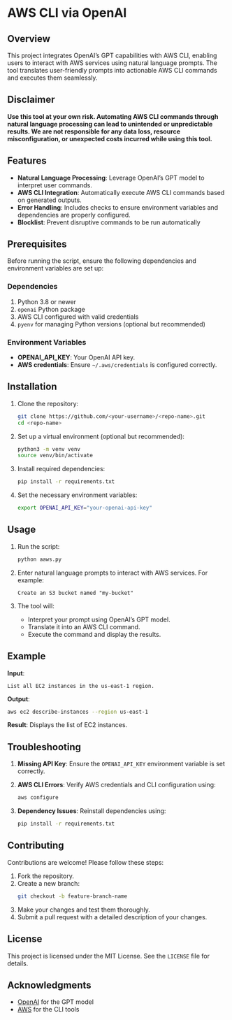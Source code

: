 # AWS CLI via OpenAI

## Overview
This project integrates OpenAI’s GPT capabilities with AWS CLI, enabling users to interact with AWS services using natural language prompts. The tool translates user-friendly prompts into actionable AWS CLI commands and executes them seamlessly.

## Disclaimer
**Use this tool at your own risk. Automating AWS CLI commands through natural language processing can lead to unintended or unpredictable results. We are not responsible for any data loss, resource misconfiguration, or unexpected costs incurred while using this tool.**

## Features
- **Natural Language Processing**: Leverage OpenAI’s GPT model to interpret user commands.
- **AWS CLI Integration**: Automatically execute AWS CLI commands based on generated outputs.
- **Error Handling**: Includes checks to ensure environment variables and dependencies are properly configured.
- **Blocklist**: Prevent disruptive commands to be run automatically

## Prerequisites

Before running the script, ensure the following dependencies and environment variables are set up:

### Dependencies
1. Python 3.8 or newer
2. `openai` Python package
3. AWS CLI configured with valid credentials
4. `pyenv` for managing Python versions (optional but recommended)

### Environment Variables
- **OPENAI_API_KEY**: Your OpenAI API key.
- **AWS credentials**: Ensure `~/.aws/credentials` is configured correctly.

## Installation

1. Clone the repository:
   ```bash
   git clone https://github.com/<your-username>/<repo-name>.git
   cd <repo-name>
   ```

2. Set up a virtual environment (optional but recommended):
   ```bash
   python3 -m venv venv
   source venv/bin/activate
   ```

3. Install required dependencies:
   ```bash
   pip install -r requirements.txt
   ```

4. Set the necessary environment variables:
   ```bash
   export OPENAI_API_KEY="your-openai-api-key"
   ```

## Usage

1. Run the script:
   ```bash
   python aaws.py
   ```

2. Enter natural language prompts to interact with AWS services. For example:
   ```
   Create an S3 bucket named "my-bucket"
   ```

3. The tool will:
   - Interpret your prompt using OpenAI’s GPT model.
   - Translate it into an AWS CLI command.
   - Execute the command and display the results.

## Example

**Input**:
```
List all EC2 instances in the us-east-1 region.
```

**Output**:
```bash
aws ec2 describe-instances --region us-east-1
```

**Result**:
Displays the list of EC2 instances.

## Troubleshooting

1. **Missing API Key**:
   Ensure the `OPENAI_API_KEY` environment variable is set correctly.

2. **AWS CLI Errors**:
   Verify AWS credentials and CLI configuration using:
   ```bash
   aws configure
   ```

3. **Dependency Issues**:
   Reinstall dependencies using:
   ```bash
   pip install -r requirements.txt
   ```

## Contributing

Contributions are welcome! Please follow these steps:
1. Fork the repository.
2. Create a new branch:
   ```bash
   git checkout -b feature-branch-name
   ```
3. Make your changes and test them thoroughly.
4. Submit a pull request with a detailed description of your changes.

## License

This project is licensed under the MIT License. See the `LICENSE` file for details.

## Acknowledgments

- [OpenAI](https://openai.com) for the GPT model
- [AWS](https://aws.amazon.com) for the CLI tools


